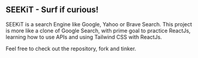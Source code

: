 ## SEEKiT - Surf if curious!

SEEKiT is a search Engine like Google, Yahoo or Brave Search.
This project is more like a clone of Google Search, with prime goal to practice ReactJs, learning how to use APIs and using Tailwind CSS with ReactJs.

Feel free to check out the repository, fork and tinker.